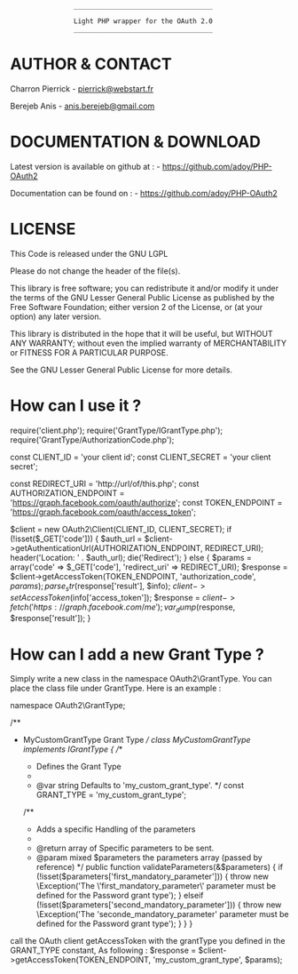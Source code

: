                     ___________________________________
  
                    Light PHP wrapper for the OAuth 2.0
                    ___________________________________


AUTHOR & CONTACT
================

Charron Pierrick
    - pierrick@webstart.fr

Berejeb Anis
    - anis.berejeb@gmail.com

    
DOCUMENTATION & DOWNLOAD
========================

Latest version is available on github at :
    - https://github.com/adoy/PHP-OAuth2

Documentation can be found on : 
    - https://github.com/adoy/PHP-OAuth2


LICENSE
=======

This Code is released under the GNU LGPL

Please do not change the header of the file(s).

This library is free software; you can redistribute it and/or modify it 
under the terms of the GNU Lesser General Public License as published 
by the Free Software Foundation; either version 2 of the License, or 
(at your option) any later version.

This library is distributed in the hope that it will be useful, but 
WITHOUT ANY WARRANTY; without even the implied warranty of MERCHANTABILITY 
or FITNESS FOR A PARTICULAR PURPOSE.

See the GNU Lesser General Public License for more details.


How can I use it ?
==================

require('client.php');
require('GrantType/IGrantType.php');
require('GrantType/AuthorizationCode.php');

const CLIENT_ID     = 'your client id';
const CLIENT_SECRET = 'your client secret';

const REDIRECT_URI           = 'http://url/of/this.php';
const AUTHORIZATION_ENDPOINT = 'https://graph.facebook.com/oauth/authorize';
const TOKEN_ENDPOINT         = 'https://graph.facebook.com/oauth/access_token';

$client = new OAuth2\Client(CLIENT_ID, CLIENT_SECRET);
if (!isset($_GET['code']))
{
    $auth_url = $client->getAuthenticationUrl(AUTHORIZATION_ENDPOINT, REDIRECT_URI);
    header('Location: ' . $auth_url);
    die('Redirect');
}
else
{
    $params = array('code' => $_GET['code'], 'redirect_uri' => REDIRECT_URI);
    $response = $client->getAccessToken(TOKEN_ENDPOINT, 'authorization_code', $params);
    parse_str($response['result'], $info);
    $client->setAccessToken($info['access_token']);
    $response = $client->fetch('https://graph.facebook.com/me');
    var_dump($response, $response['result']);
}

How can I add a new Grant Type ? 
================================
Simply write a new class in the namespace OAuth2\GrantType. You can place the class file under GrantType. 
Here is an example :

namespace OAuth2\GrantType;

/**
 * MyCustomGrantType Grant Type 
 */
class MyCustomGrantType implements IGrantType
{
    /**
     * Defines the Grant Type
     * 
     * @var string  Defaults to 'my_custom_grant_type'. 
     */
    const GRANT_TYPE = 'my_custom_grant_type';

    /**
     * Adds a specific Handling of the parameters
     * 
     * @return array of Specific parameters to be sent.
     * @param  mixed  $parameters the parameters array (passed by reference)
     */
    public function validateParameters(&$parameters)
    {
        if (!isset($parameters['first_mandatory_parameter']))
        {
            throw new \Exception('The \'first_mandatory_parameter\' parameter must be defined for the Password grant type');
        }
        elseif (!isset($parameters['second_mandatory_parameter']))
        {
            throw new \Exception('The \'seconde_mandatory_parameter\' parameter must be defined for the Password grant type');
        }
    }
}

call the OAuth client getAccessToken with the grantType you defined in the GRANT_TYPE constant, As following : 
$response = $client->getAccessToken(TOKEN_ENDPOINT, 'my_custom_grant_type', $params);

